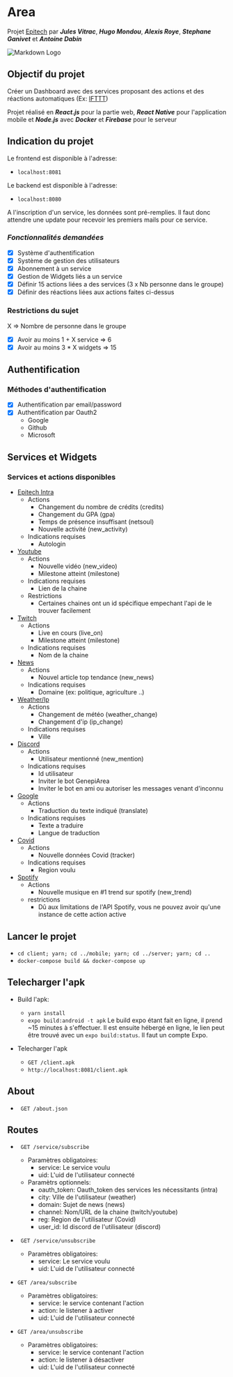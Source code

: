 # Area

Projet [Epitech](https://www.youtube.com/watch?v=XTKZiE1l1yU) par ***Jules Vitrac***, ***Hugo Mondou***, ***Alexis Roye***, ***Stephane Ganivet*** et ***Antoine Dabin***

![Markdown Logo](https://www.epitech.eu/fr/wp-content/uploads/2021/09/logo-epitech-technology-hp.png)

## **Objectif du projet**

Créer un Dashboard avec des services proposant des actions et des réactions automatiques (Ex: [IFTTT](https://ifttt.com/))

Projet réalisé en ***React.js*** pour la partie web, ***React Native*** pour l'application mobile et ***Node.js*** avec ***Docker*** et ***Firebase*** pour le serveur

## Indication du projet

Le frontend est disponible à l'adresse:
- ``` localhost:8081 ```

Le backend est disponible à l'adresse:
- ```localhost:8080```

A l'inscription d'un service, les données sont pré-remplies. Il faut donc attendre une update pour recevoir les premiers mails pour ce service.

### _**Fonctionnalités demandées**_
- [x] Système d'authentification
- [x] Système de gestion des utilisateurs
- [x] Abonnement à un service
- [x] Gestion de Widgets liés a un service
- [x] Définir 15 actions liées a des services (3 x Nb personne dans le groupe)
- [x] Définir des réactions liées aux actions faites ci-dessus

### Restrictions du sujet

X => Nombre de personne dans le groupe

- [x] Avoir au moins 1 + X service => 6
- [x] Avoir au moins 3 * X widgets => 15

## Authentification

### Méthodes d'authentification
- [x] Authentification par email/password
- [x] Authentification par Oauth2
    - Google
    - Github
    - Microsoft

## Services et Widgets

### Services et actions disponibles

- [Epitech Intra](#EpitechIntra)
    - Actions
        - Changement du nombre de crédits (credits)
        - Changement du GPA (gpa)
        - Temps de présence insuffisant (netsoul)
        - Nouvelle activité (new_activity)
    - Indications requises
        - Autologin
- [Youtube](#Youtube)
    - Actions
        - Nouvelle vidéo (new_video)
        - Milestone atteint (milestone)
    - Indications requises
        - Lien de la chaine
    - Restrictions
        - Certaines chaines ont un id spécifique empechant l'api de le trouver facilement
- [Twitch](#twitch)
    - Actions
        - Live en cours (live_on)
        - Milestone atteint (milestone)
    - Indications requises
        - Nom de la chaine
- [News](#news)
    - Actions
        - Nouvel article top tendance (new_news)
    - Indications requises
        - Domaine (ex: politique, agriculture ..)
- [Weather/Ip](#weather)
    - Actions
        - Changement de météo (weather_change)
        - Changement d'ip (ip_change)
    - Indications requises
        - Ville
- [Discord](#discord)
    - Actions
        - Utilisateur mentionné (new_mention)
    - Indications requises
        - Id utilisateur
        - Inviter le bot GenepiArea
        - Inviter le bot en ami ou autoriser les messages venant d'inconnu
- [Google](#google)
    - Actions
        - Traduction du texte indiqué (translate)
    - Indications requises
        - Texte a traduire
        - Langue de traduction
- [Covid](#covid)
    - Actions
        - Nouvelle données Covid (tracker)
    - Indications requises
        - Region voulu
- [Spotify](#spotify)
    - Actions
        - Nouvelle musique en #1 trend sur spotify (new_trend)
    - restrictions
        - Dû aux limitations de l'API Spotify, vous ne pouvez avoir qu'une instance de cette action active

## Lancer le projet
- ```cd client; yarn; cd ../mobile; yarn; cd ../server; yarn; cd ..```
- ```docker-compose build && docker-compose up```

## Telecharger l'apk
- Build l'apk:
    - ``` yarn install ```
    - ``` expo build:android -t apk ```
    Le build expo étant fait en ligne, il prend ~15 minutes à s'effectuer. Il est ensuite hébergé en ligne, le lien peut être trouvé avec un `expo build:status`. Il faut un compte Expo.

- Telecharger l'apk
    - ``` GET /client.apk ```
    - ```http://localhost:8081/client.apk```

## About
- ``` GET /about.json```

## Routes
- ``` GET /service/subscribe```
    - Paramètres obligatoires:
        - service: Le service voulu
        - uid: L'uid de l'utilisateur connecté
    - Paramètrs optionnels:
        - oauth_token: Oauth_token des services les nécessitants (intra)
        - city: Ville de l'utilisateur (weather)
        - domain: Sujet de news (news)
        - channel: Nom/URL de la chaine (twitch/youtube)
        - reg: Region de l'utilisateur (Covid)
        - user_id: Id discord de l'utilisateur (discord)

- ``` GET /service/unsubscribe```
    - Paramètres obligatoires:
        - service: Le service voulu
        - uid: L'uid de l'utilisateur connecté
 - ``` GET /area/subscribe ```
    - Paramètres obligatoires:
        - service: le service contenant l'action
        - action: le listener à activer
        - uid: L'uid de l'utilisateur connecté
- ``` GET /area/unsubscribe ```
    - Paramètres obligatoires:
        - service: le service contenant l'action
        - action: le listener à désactiver
        - uid: L'uid de l'utilisateur connecté
